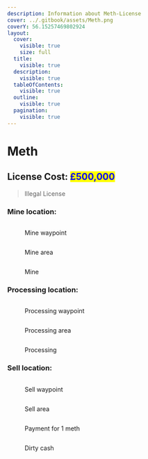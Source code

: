 ```yaml
---
description: Information about Meth-License
cover: ../.gitbook/assets/Meth.png
coverY: 56.15257469802924
layout:
  cover:
    visible: true
    size: full
  title:
    visible: true
  description:
    visible: true
  tableOfContents:
    visible: true
  outline:
    visible: true
  pagination:
    visible: true
---
```


# Meth

## License Cost: <mark style="color:blue;">£500,000</mark>

> Illegal License

### Mine location:

<div>

<figure><img src="../.gitbook/assets/Meth mine 1.png" alt=""><figcaption><p>Mine waypoint</p></figcaption></figure>

 

<figure><img src="../.gitbook/assets/Meth mine 2.png" alt=""><figcaption><p>Mine area</p></figcaption></figure>

</div>

<figure><img src="../.gitbook/assets/Meth mine 3.png" alt=""><figcaption><p>Mine</p></figcaption></figure>

### Processing location:

<div>

<figure><img src="../.gitbook/assets/Meth processing 1.png" alt=""><figcaption><p>Processing waypoint</p></figcaption></figure>

 

<figure><img src="../.gitbook/assets/Meth processing 2.png" alt=""><figcaption><p>Processing area</p></figcaption></figure>

</div>

<figure><img src="../.gitbook/assets/Meth processing 3.png" alt=""><figcaption><p>Processing</p></figcaption></figure>

### Sell location:

<div>

<figure><img src="../.gitbook/assets/Meth sell 1.png" alt=""><figcaption><p>Sell waypoint</p></figcaption></figure>

 

<figure><img src="../.gitbook/assets/Meth sell 2.png" alt=""><figcaption><p>Sell area</p></figcaption></figure>

</div>

<div>

<figure><img src="../.gitbook/assets/METH SELL 3.png" alt=""><figcaption><p>Payment for 1 meth</p></figcaption></figure>

 

<figure><img src="../.gitbook/assets/METH SELL 4.png" alt=""><figcaption><p>Dirty cash</p></figcaption></figure>

</div>

